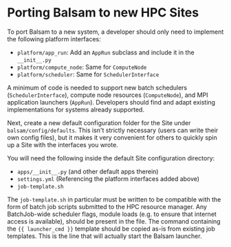 # Porting Balsam to new HPC Sites

To port Balsam to a new system, a developer should only need to 
implement the following platform interfaces:

- `platform/app_run`: Add an `AppRun` subclass and include it in the `__init__.py`
- `platform/compute_node`: Same for `ComputeNode`
- `platform/scheduler`: Same for `SchedulerInterface`

A minimum of code is needed to support new batch schedulers (`SchedulerInterface`), compute node resources (`ComputeNode`), and MPI
application launchers (`AppRun`).  Developers should find and adapt existing implementations for systems already supported.

Next, create a new default configuration folder for the Site under `balsam/config/defaults`. 
This isn't strictly necessary (users can write their own config files),
but it makes it very convenient for others to quickly spin up a Site with the interfaces you wrote.

You will need the following inside the default Site configuration directory:

- `apps/__init__.py` (and other default apps therein)
- `settings.yml` (Referencing the platform interfaces added above)
- `job-template.sh`

The `job-template.sh` in particular must be written to be compatible with the form of batch job scripts
submitted to the HPC resource manager. Any BatchJob-wide scheduler flags, module loads (e.g. to ensure that 
internet access is available), should be present in the file.  The command containing the `{{ launcher_cmd }}` template should be copied as-is from existing job templates.  This is the line that will actually start the Balsam launcher.